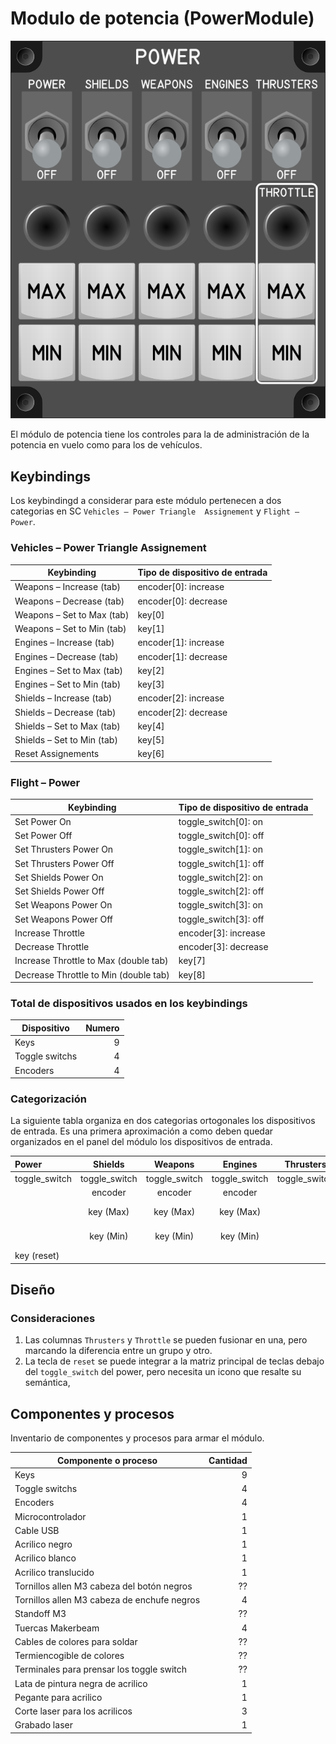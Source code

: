 # Modulo de potencia (PowerModule)

![Power Module](images/PowerModulePanel.png)

El módulo de potencia tiene los controles para la de administración de la
potencia en vuelo como para los de vehículos.

## Keybindings

Los keybindingd a considerar para este módulo pertenecen a dos categorias en SC
`Vehicles – Power Triangle  Assignement` y `Flight – Power`.

### Vehicles – Power Triangle  Assignement

| Keybinding                                                       | Tipo de dispositivo de entrada                    |
| ---------------------------------------------------------------- | ------------------------------------------------- |
| Weapons – Increase (tab)                                         | encoder[0]: increase                           |
| Weapons – Decrease (tab)                                         | encoder[0]: decrease                    |
| Weapons – Set to Max (tab)                                       | key[0]  |
| Weapons – Set to Min (tab)                                       | key[1]      |
| Engines – Increase (tab)                                         | encoder[1]: increase  |
| Engines – Decrease (tab)                                         | encoder[1]: decrease     |
| Engines – Set to Max (tab)                                       | key[2]                       |
| Engines – Set to Min (tab)                                       | key[3]        |
| Shields – Increase (tab)                                         | encoder[2]: increase   |
| Shields – Decrease (tab)                                         | encoder[2]: decrease   |
| Shields – Set to Max (tab)                                       | key[4]             |
| Shields – Set to Min (tab)                                       | key[5]         |
| Reset Assignements                                               | key[6]         |

### Flight – Power

| Keybinding                                                       | Tipo de dispositivo de entrada                    |
| ---------------------------------------------------------------- | ------------------------------------------------- |
| Set Power On                                                     | toggle_switch[0]: on   |
| Set Power Off                                                    | toggle_switch[0]: off        |
| Set Thrusters Power On                                           | toggle_switch[1]: on   |
| Set Thrusters Power Off                                          | toggle_switch[1]: off |
| Set Shields Power On                                             | toggle_switch[2]: on   |
| Set Shields Power Off                                            | toggle_switch[2]: off |
| Set Weapons Power On                                             | toggle_switch[3]: on |
| Set Weapons Power Off                                            | toggle_switch[3]: off |
| Increase Throttle                                                | encoder[3]: increase |
| Decrease Throttle                                                | encoder[3]: decrease |
| Increase Throttle to Max (double tab)                            | key[7] |
| Decrease Throttle to Min (double tab)                            | key[8] |

### Total de dispositivos usados en los keybindings

| Dispositivo          | Numero |
| -------------------- | -----: |
| Keys                 |      9 |
| Toggle switchs       |      4 |
| Encoders             |      4 |

### Categorización

La siguiente tabla organiza en dos categorias ortogonales los dispositivos de
entrada. Es una primera aproximación a como deben quedar organizados en el
panel del módulo los dispositivos de entrada.


| Power         | Shields       | Weapons       |    Engines    | Thrusters     | Throttle      |
| :------------ | :-----------: | :-----------: | :-----------: | :-----------: | :-----------: |
| toggle_switch | toggle_switch | toggle_switch | toggle_switch | toggle_switch |               |
|               | encoder       | encoder       | encoder       |               | encoder       |
|               | key (Max)     | key (Max)     | key (Max)     |               | key (Max)     |
|               | key (Min)     | key (Min)     | key (Min)     |               | key (Min)     |
| key (reset)   |               |               |               |               |               |

## Diseño

### Consideraciones

1. Las columnas `Thrusters` y `Throttle` se pueden fusionar en una, pero
   marcando la diferencia entre un grupo y otro.
1. La tecla de `reset` se puede integrar a la matriz principal de teclas debajo
   del `toggle_switch` del power, pero necesita un icono que resalte su semántica,


## Componentes y procesos

Inventario de componentes y procesos para armar el módulo.

| Componente o proceso                         | Cantidad |
| -------------------------------------------- | -------: |
| Keys                                         |        9 |
| Toggle switchs                               |        4 |
| Encoders                                     |        4 |
| Microcontrolador                             |        1 |
| Cable USB                                    |        1 |
| Acrilico negro                               |        1 |
| Acrilico blanco                              |        1 |
| Acrilico translucido                         |        1 |
| Tornillos allen M3 cabeza del botón negros   |       ?? |
| Tornillos allen M3 cabeza de enchufe negros  |        4 |
| Standoff M3                                  |       ?? |
| Tuercas Makerbeam                            |        4 |
| Cables de colores para soldar                |       ?? |
| Termiencogible de colores                    |       ?? |
| Terminales para prensar los toggle switch    |       ?? |
| Lata de pintura negra de acrilico            |        1 |
| Pegante para acrilico                        |        1 |
| Corte laser para los acrilicos               |        3 |
| Grabado laser                                |        1 |
